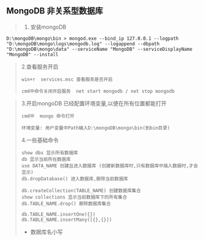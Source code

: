 ## MongoDB 非关系型数据库

> 1. 安装mongoDB

```
D:\mongoDB\mongo\bin > mongod.exe --bind_ip 127.0.0.1 --logpath "D:\mongoDB\mongo\logs\mongodb.log" --logappend --dbpath "D:\mongoDB\mongo\data" --serviceName "MongoDB" --serviceDisplayName "MongoDB" --install
```

> 2.查看服务开启
>
> ```
> win+r  services.msc 查看服务是否开启
> 
> cmd中命令关闭开启服务  net start mongodb / net stop mongodb
> ```
>
> 

> 3.开启mongoDB 已经配置环境变量,以便在所有位置都能打开
>
> ```
> cmd中  mongo 命令打开
> ```
>
> ```
> 环境变量: 用户变量中Path输入D:\mongoDB\mongo\bin(到bin目录)
> ```
>
> 4.一些基础命令
>
> ```
> show dbs 显示所有数据库
> db 显示当前所在数据库
> use DATA_NAME 创建且进入数据库 (创建新数据库时,只有数据库中插入数据时,才会显示)
> db.dropDatabase() 进入数据库,删除当前数据库
> 
> db.createCollection(TABLE_NAME) 创建数据库集合
> show collections 显示当前数据库下的所有集合
> db.TABLE_NAME.drop() 删除数据库集合
> 
> db.TABLE_NAME.insertOne({})
> db.TABLE_NAME.insertMany([{},{}])
> ```
>
> + 数据库名小写
